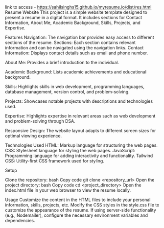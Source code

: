 
link to access - https://sahilsinghs15.github.io/myresume.io/dist/res.html
Resume Website
This project is a simple website template designed to present a resume in a digital format. It includes sections for Contact Information, About Me, Academic Background, Skills, Projects, and Expertise.

Features
Navigation: The navigation bar provides easy access to different sections of the resume.
Sections: Each section contains relevant information and can be navigated using the navigation links.
Contact Information: Displays contact details such as email and phone number.

About Me: Provides a brief introduction to the individual.

Academic Background: Lists academic achievements and educational background.

Skills: Highlights skills in web development, programming languages, database management, version control, and problem-solving.

Projects: Showcases notable projects with descriptions and technologies used.

Expertise: Highlights expertise in relevant areas such as web development and problem-solving through DSA.

Responsive Design: The website layout adapts to different screen sizes for optimal viewing experience.

Technologies Used
HTML: Markup language for structuring the web pages.
CSS: Stylesheet language for styling the web pages.
JavaScript: Programming language for adding interactivity and functionality.
Tailwind CSS: Utility-first CSS framework used for styling.

Setup

Clone the repository:
bash
Copy code
git clone <repository_url>
Open the project directory:
bash
Copy code
cd <project_directory>
Open the index.html file in your web browser to view the resume locally.

Usage
Customize the content in the HTML files to include your personal information, skills, projects, etc.
Modify the CSS styles in the style.css file to customize the appearance of the resume.
If using server-side functionality (e.g., Nodemailer), configure the necessary environment variables and dependencies.




